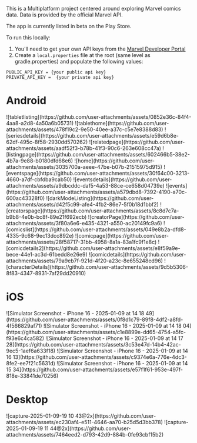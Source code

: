 This is a Multiplatform project centered around exploring Marvel comics data. Data is provided by the official Marvel API. 

The app is currently listed in beta on the Play Store.

To run this locally:
1. You'll need to get your own API keys from the [Marvel Developer Portal](https://developer.marvel.com/docs)
2. Create a `local.properties` file at the root (same level as gradle.properties) and populate the following values:
```
PUBLIC_API_KEY = {your public api key}
PRIVATE_API_KEY =  {your private api key}
```

<h1>Android</h1>
![tabletlisting](https://github.com/user-attachments/assets/0852e36c-84f4-4aa8-a2d8-4a50a6b05731)
![tablethome](https://github.com/user-attachments/assets/478f19c2-9e50-40ee-a37c-c5e7e8388d83)
![seriesdetails](https://github.com/user-attachments/assets/e59d6b8e-62df-495c-8f58-2930dd570262)
![relatedpage](https://github.com/user-attachments/assets/aadf52f3-b78b-41f3-90c6-263e608cc47a)
![listingpage](https://github.com/user-attachments/assets/602466b5-38e2-4b7a-9e88-b0180dfd68e6)
![home](https://github.com/user-attachments/assets/3035700a-aeee-47be-b07b-21515975d915)
![eventspage](https://github.com/user-attachments/assets/30f64c00-3213-4660-a7df-cbfdba9cab50)
![eventsdetails](https://github.com/user-attachments/assets/a9dbcddc-daf5-4a53-88ce-ce658d04739e)
![events](https://github.com/user-attachments/assets/a579dbd8-7392-4190-a70c-600ac43328f0)
![darkModeListing](https://github.com/user-attachments/assets/d42f5c99-afe4-4fb2-86e7-5f0b18d1bbf2)
![creatorspage](https://github.com/user-attachments/assets/8c8d7c7a-b9b8-4e0b-bc8f-89e21f692ecb)
![creatorPage](https://github.com/user-attachments/assets/3f80a6e6-e435-4321-a550-ac20149fc9a6)
![comicslist](https://github.com/user-attachments/assets/049e8b2a-dfd8-4335-9c68-9ec13dcc892e)
![comicpage](https://github.com/user-attachments/assets/28f58717-31bb-4958-8a1a-83a1fc9f1e8c)
![comicdetails2](https://github.com/user-attachments/assets/e8f59a9e-bece-44e1-ac3d-61bedd8e26e9)
![comicdetails](https://github.com/user-attachments/assets/79a9eb7f-921d-4f20-a23c-8e655248ed96)
![characterDetails](https://github.com/user-attachments/assets/9d5b5306-8f83-4347-8931-7af29dd20910)

<h1>iOS</h1>
![Simulator Screenshot - iPhone 16 - 2025-01-09 at 14 18 49](https://github.com/user-attachments/assets/0f8d1c79-89f8-4df2-a8fd-4f566829af71)
![Simulator Screenshot - iPhone 16 - 2025-01-09 at 14 18 04](https://github.com/user-attachments/assets/c1e8899e-dd65-4754-a5fc-f93e6c4ca582)
![Simulator Screenshot - iPhone 16 - 2025-01-09 at 14 17 28](https://github.com/user-attachments/assets/3c53e47d-14b4-42ac-9ec5-1aef6a633f18)
![Simulator Screenshot - iPhone 16 - 2025-01-09 at 14 16 13](https://github.com/user-attachments/assets/c9374e6a-776e-4dc3-8fe2-ee7f21c5631d)
![Simulator Screenshot - iPhone 16 - 2025-01-09 at 14 15 34](https://github.com/user-attachments/assets/e57f1f61-953e-497f-818e-33841de70256)

<h1>Desktop</h1>
![capture-2025-01-09-19 10 43@2x](https://github.com/user-attachments/assets/ec230af4-e511-4646-aa70-b25d5d3bb378)
![capture-2025-01-09-19 11 44@2x](https://github.com/user-attachments/assets/7464eed2-d793-42d9-884b-0fe93cbf15b2)
